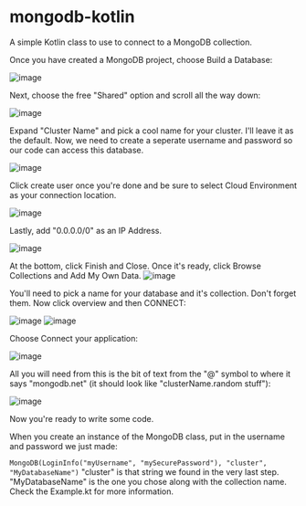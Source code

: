 # mongodb-kotlin
A simple Kotlin class to use to connect to a MongoDB collection.

Once you have created a MongoDB project, choose Build a Database:

![image](https://user-images.githubusercontent.com/27728504/147720796-fa08e3c1-6cc3-428c-9350-8d27b8c74d58.png)

Next, choose the free "Shared" option and scroll all the way down:

![image](https://user-images.githubusercontent.com/27728504/147720840-66c880ab-bbb8-4c0a-8f59-30e73236c78f.png)

Expand "Cluster Name" and pick a cool name for your cluster. I'll leave it as the default.
Now, we need to create a seperate username and password so our code can access this database.

![image](https://user-images.githubusercontent.com/27728504/147720874-de8850a0-e644-4f88-97d1-cdc8c9752a08.png)

Click create user once you're done and be sure to select Cloud Environment as your connection location.

![image](https://user-images.githubusercontent.com/27728504/147720943-c91acded-165a-49f1-94cc-fdc80960b5b9.png)

Lastly, add "0.0.0.0/0" as an IP Address.

![image](https://user-images.githubusercontent.com/27728504/147722020-8f9fa246-1aae-466a-9def-32317c572acb.png)

At the bottom, click Finish and Close.
Once it's ready, click Browse Collections and Add My Own Data.
![image](https://user-images.githubusercontent.com/27728504/147722060-aaceca26-1adb-4d20-bf9f-1cbbe37c9d9c.png)

You'll need to pick a name for your database and it's collection. Don't forget them.
Now click overview and then CONNECT:

![image](https://user-images.githubusercontent.com/27728504/147722135-8870ba6b-6f44-4fec-87cf-20ae9a8bb0bd.png)
![image](https://user-images.githubusercontent.com/27728504/147722147-44399d6a-373d-4404-b440-01acc24af2f0.png)

Choose Connect your application:

![image](https://user-images.githubusercontent.com/27728504/147722166-921a8d64-88fa-4209-a9a6-94142e940af7.png)

All you will need from this is the bit of text from the "@" symbol to where it says "mongodb.net" (it should look like "clusterName.random stuff"):

![image](https://user-images.githubusercontent.com/27728504/147722210-02c77b19-1f1e-416e-a2cd-0d162d27e0dd.png)

Now you're ready to write some code.

When you create an instance of the MongoDB class, put in the username and password we just made:

`MongoDB(LoginInfo("myUsername", "mySecurePassword"), "cluster", "MyDatabaseName")`
"cluster" is that string we found in the very last step.
"MyDatabaseName" is the one you chose along with the collection name.
Check the Example.kt for more information.
